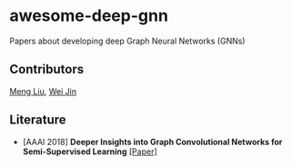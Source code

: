 # awesome-deep-gnn
Papers about developing deep Graph Neural Networks (GNNs)


## Contributors
[Meng Liu](https://mengliu1998.github.io), [Wei Jin](http://cse.msu.edu/~jinwei2/)


## Literature

* [AAAI 2018] **Deeper Insights into Graph Convolutional Networks for Semi-Supervised Learning** [[Paper]](https://arxiv.org/abs/1801.07606)
